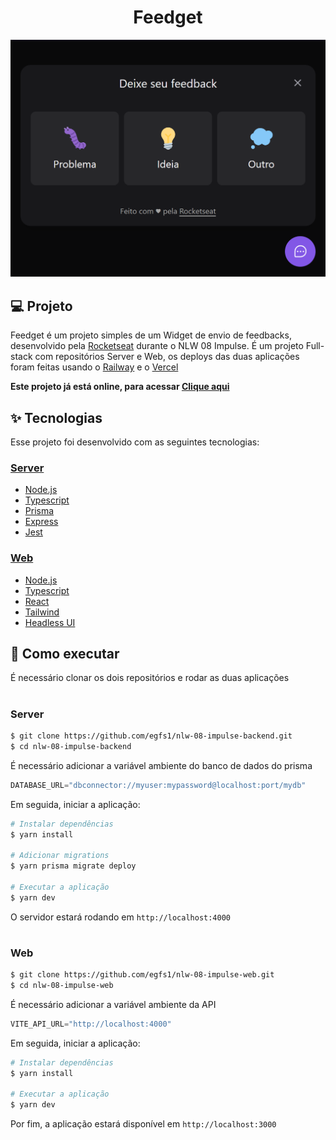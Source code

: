 <h1 align="center">Feedget</h1>

<p align="center">
  <img alt="Preview" src="./.github/preview.png" style=>
</p>

## 💻 Projeto

Feedget é um projeto simples de um Widget de envio de feedbacks, desenvolvido pela [Rocketseat](https://www.rocketseat.com.br) durante o NLW 08 Impulse. É um projeto Full-stack com repositórios Server e Web, os deploys das duas aplicações foram feitas usando o [Railway](https://railway.app) e o [Vercel](https://vercel.com)

**Este projeto já está online, para acessar <a href="https://nlw-08-impulse-web.vercel.app">Clique aqui</a>**

## ✨ Tecnologias

Esse projeto foi desenvolvido com as seguintes tecnologias:

### **<a href="https://github.com/egfs1/nlw-08-backend">Server</a>**

- [Node.js](https://nodejs.org/en/)
- [Typescript](https://www.typescriptlang.org/)
- [Prisma](https://prisma.io/)
- [Express](https://expressjs.com/pt-br/)
- [Jest](https://jestjs.io)

### **<a href="https://github.com/egfs1/nlw-08-impulse-web">Web</a>**
- [Node.js](https://nodejs.org/en/)
- [Typescript](https://www.typescriptlang.org/)
- [React](https://reactjs.org)
- [Tailwind](https://tailwindcss.com)
- [Headless UI](https://headlessui.dev)

## 🚀 Como executar

É necessário clonar os dois repositórios e rodar as duas aplicações

#

### **Server**
``` bash
$ git clone https://github.com/egfs1/nlw-08-impulse-backend.git
$ cd nlw-08-impulse-backend
```

É necessário adicionar a variável ambiente do banco de dados do prisma

```js
DATABASE_URL="dbconnector://myuser:mypassword@localhost:port/mydb"
```

Em seguida, iniciar a aplicação:
```bash
# Instalar dependências
$ yarn install

# Adicionar migrations
$ yarn prisma migrate deploy

# Executar a aplicação
$ yarn dev
```

O servidor estará rodando em `http://localhost:4000`
#

### **Web**
``` bash
$ git clone https://github.com/egfs1/nlw-08-impulse-web.git
$ cd nlw-08-impulse-web
```

É necessário adicionar a variável ambiente da API

```js
VITE_API_URL="http://localhost:4000"
```

Em seguida, iniciar a aplicação:
```bash
# Instalar dependências
$ yarn install

# Executar a aplicação
$ yarn dev
```

Por fim, a aplicação estará disponível em `http://localhost:3000`